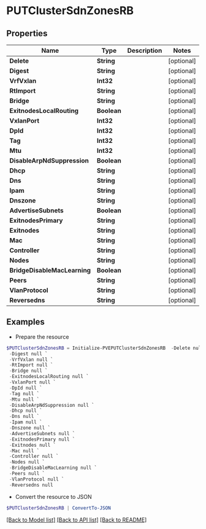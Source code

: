 # PUTClusterSdnZonesRB
## Properties

Name | Type | Description | Notes
------------ | ------------- | ------------- | -------------
**Delete** | **String** |  | [optional] 
**Digest** | **String** |  | [optional] 
**VrfVxlan** | **Int32** |  | [optional] 
**RtImport** | **String** |  | [optional] 
**Bridge** | **String** |  | [optional] 
**ExitnodesLocalRouting** | **Boolean** |  | [optional] 
**VxlanPort** | **Int32** |  | [optional] 
**DpId** | **Int32** |  | [optional] 
**Tag** | **Int32** |  | [optional] 
**Mtu** | **Int32** |  | [optional] 
**DisableArpNdSuppression** | **Boolean** |  | [optional] 
**Dhcp** | **String** |  | [optional] 
**Dns** | **String** |  | [optional] 
**Ipam** | **String** |  | [optional] 
**Dnszone** | **String** |  | [optional] 
**AdvertiseSubnets** | **Boolean** |  | [optional] 
**ExitnodesPrimary** | **String** |  | [optional] 
**Exitnodes** | **String** |  | [optional] 
**Mac** | **String** |  | [optional] 
**Controller** | **String** |  | [optional] 
**Nodes** | **String** |  | [optional] 
**BridgeDisableMacLearning** | **Boolean** |  | [optional] 
**Peers** | **String** |  | [optional] 
**VlanProtocol** | **String** |  | [optional] 
**Reversedns** | **String** |  | [optional] 

## Examples

- Prepare the resource
```powershell
$PUTClusterSdnZonesRB = Initialize-PVEPUTClusterSdnZonesRB  -Delete null `
 -Digest null `
 -VrfVxlan null `
 -RtImport null `
 -Bridge null `
 -ExitnodesLocalRouting null `
 -VxlanPort null `
 -DpId null `
 -Tag null `
 -Mtu null `
 -DisableArpNdSuppression null `
 -Dhcp null `
 -Dns null `
 -Ipam null `
 -Dnszone null `
 -AdvertiseSubnets null `
 -ExitnodesPrimary null `
 -Exitnodes null `
 -Mac null `
 -Controller null `
 -Nodes null `
 -BridgeDisableMacLearning null `
 -Peers null `
 -VlanProtocol null `
 -Reversedns null
```

- Convert the resource to JSON
```powershell
$PUTClusterSdnZonesRB | ConvertTo-JSON
```

[[Back to Model list]](../README.md#documentation-for-models) [[Back to API list]](../README.md#documentation-for-api-endpoints) [[Back to README]](../README.md)

